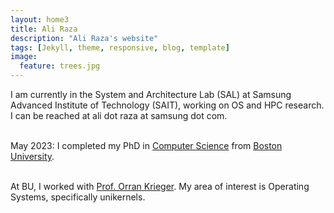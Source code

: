 ```yaml
---
layout: home3
title: Ali Raza
description: "Ali Raza's website"
tags: [Jekyll, theme, responsive, blog, template]
image:
  feature: trees.jpg
---
```


I am currently in the System and Architecture Lab (SAL) at Samsung Advanced Institute of Technology (SAIT), working on OS and HPC research. I can be reached at ali dot raza at samsung dot com.
<br />
<br />

May 2023: I completed my PhD in [Computer Science](http://www.bu.edu/cs/) from [Boston University](http://www.bu.edu).
<br />
<br />

At BU, I worked with [Prof. Orran Krieger](https://www.bu.edu/eng/profile/orran-krieger/). My area of interest is Operating Systems, specifically unikernels. 
<br />
<br />

<!---
## Research Interests: Unikernel Linux (UKL) ##
Performance-sensitive applications require specialized behavior from the OS,
e.g., custom scheduler policies, high-speed I/O, direct access to hardware, etc.
Unikernels or library-OSes provide these benefits, but still, their adoption is
low in production environments. This is because they can't always match the
battle-tested code of general-purpose OSes, their development community, the
ecosystem of management, debugging, and profiling tools, and their wide hardware
support; all of which are required by modern applications. In my research, I
explore if it's possible to preserve all the properties of general-purpose OSes
while getting the performance advantages of unikernels. Can we integrate
unikernel techniques into a general-purpose OS? What would the performance
benefits be, if any? Can unmodified applications exploit these advantages? Can
all of this be done without massive code changes and redesigning the
general-purpose OS so the community can adopt the idea and take it further? To
answer these questions, we have built a prototype that demonstrates both a path
to integrate unikernel techniques in Linux (e.g., kernel-mode execution for
applications, highly optimized transitions between kernel and application code,
run-to-completion mode, shared stacks between application and kernel, link-time
optimization of kernel and application code, etc.) and that such techniques can
result in significant performance advantages. Unmodified applications, with a
re-compilation and link to a modified Linux kernel, show performance gains
(e.g., for Redis throughput by 12% & 99th tail latency by 11%). Further, expert
developers can modify the application to better exploit the new optimizations
for more significant gains (e.g., for Redis, throughput by 25% and 99th tail
latency by 22%). The changes to the Linux kernel are modest (1250 LoC).

## Latest News ##
- **Jun, 2022:** Full length Unikernel Linux (UKL) paper available on arxiv [here](https://arxiv.org/pdf/2206.00789.pdf) and code can be found [here](https://github.com/unikernelLinux/ukl).

- **Sep, 2021:** Gave a talk on **Unikernel Linux** at **DevConf.us** organized by Red Hat. The video for the talk can be found [here](https://www.youtube.com/watch?v=Hu268xq9gMk).

- **Sep, 2020:** Gave a talk on **Unikernel Linux** at **DevConf.us** organized by Red Hat. The video for the talk can be found [here](https://www.youtube.com/watch?v=_OV7o8yImYo).

- **Sep, 2020:** Gave a talk on **Unikernel Linux** at **Red Hat Research Day** organized by Red Hat. The video for the talk can be found [here](https://www.youtube.com/watch?v=rv3EXOKK7ew).

- **Aug, 2019:** Gave a talk on **Unikernel Linux** at **DevConf.us** organized by Red Hat in Boston, MA, USA. The video for the talk can be found [here](https://www.youtube.com/watch?v=PQvxq015Psw).

- **May 12, 2019:** Presented our paper **Unikernels: The Next Stage of Linux's Dominance** at **HotOS XVII**, The 17th Workshop on Hot Topics in Operating Systems, 2019 in Bertinoro, Italy.

- **Apr 2019:** Gave a talk on **Unikernel Linux** at **Red Hat Research Day** organized by Red Hat in Boston, MA, USA.

- **Mar 3, 2019:** Our paper **Unikernels: The Next Stage of Linux's Dominance** got accepted and is set to appear at **HotOS XVII**, The 17th Workshop on Hot Topics in Operating Systems, 2019 in Bertinoro, Italy.

- **Nov 3, 2018:** I presented our paper **Using SGX-Based Virtual Clones for IoT Security** at **IEEE NCA 2018** in Boston, MA, USA.

- **Oct 30, 2018:** Gave a talk and presented a poster on **Unikernel Linux** at **2018 MOC Annual Workshop** organized by Mass Open Cloud in Boston, MA, USA.

- **Sept, 2018:** Our short paper **Using SGX-Based Virtual Clones for IoT Security** got accepted at **IEEE NCA 2018** IEEE 17th International Symposium on Network Computing and Applications (NCA), Boston, MA, USA.

- **Aug 17, 2018:** Gave a talk on **Unikernel Linux** at **DevConf.us** organized by Red Hat in Boston, MA, USA. The video for the talk can be found [here](https://youtu.be/ltvXeolVnVE?t=3h57m40s).

- **Jul, 2018:** Our paper **A Secure Cloud with Minimal Provider Trust** got accepted at **HotCloud 2018** 10th {USENIX} Workshop on Hot Topics in Cloud Computing, Boston, MA, USA.

- **May, 2018:** Will be starting as a Research Intern at **Red Hat** at the Boston office. I will be working on Unikernel Linux with Ulrich Drepper, Richard Jones and Prof. Orran Krieger.

- **April 19, 2018:** I presented our paper **It’s all in the name: Why some urls are more vulnerable to typosquatting** at **IEEE INFOCOM 2018** in Honolulu, Hawaii, USA.

- **Jan, 2018:** Our paper **It’s all in the name: Why some urls are more vulnerable to typosquatting** got accepted at **IEEE INFOCOM 2018** IEEE Conference on Computer Communications, 2018, Honolulu, Hawaii, USA.

- **May, 2017:** Our paper **An Anomaly Detection Fabric for Clouds Based on Collaborative VM Communities** got accepted at **CCGrid 2017** Proceedings of the 17th IEEE/ACM International Symposium on Cluster, Cloud and Grid Computing, Madrid, Spain.

--->

